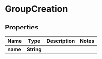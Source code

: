 

# GroupCreation


## Properties

| Name | Type | Description | Notes |
|------------ | ------------- | ------------- | -------------|
|**name** | **String** |  |  |



